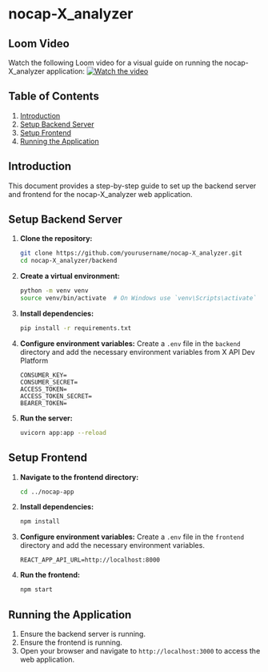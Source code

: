 # nocap-X_analyzer

## Loom Video
Watch the following Loom video for a visual guide on running the nocap-X_analyzer application:
[![Watch the video](https://www.loom.com/embed/dea62ee3275a4aea95c49b5a9c59cdd5?sid=6f53bc2f-6880-4705-8c5a-5940887c6d4c)](https://www.loom.com/share/dea62ee3275a4aea95c49b5a9c59cdd5?sid=67b8de99-a9b1-439e-b1d0-81914d5e71ae)


## Table of Contents
1. [Introduction](#introduction)
2. [Setup Backend Server](#setup-backend-server)
3. [Setup Frontend](#setup-frontend)
4. [Running the Application](#running-the-application)

## Introduction
This document provides a step-by-step guide to set up the backend server and frontend for the nocap-X_analyzer web application.

## Setup Backend Server
1. **Clone the repository:**
    ```sh
    git clone https://github.com/yourusername/nocap-X_analyzer.git
    cd nocap-X_analyzer/backend
    ```
2. **Create a virtual environment:**
    ```sh
    python -m venv venv
    source venv/bin/activate  # On Windows use `venv\Scripts\activate`
    ```
3. **Install dependencies:**
    ```sh
    pip install -r requirements.txt
    ```
4. **Configure environment variables:**
    Create a `.env` file in the `backend` directory and add the necessary environment variables from X API Dev Platform
    ```env
    CONSUMER_KEY=
    CONSUMER_SECRET=
    ACCESS_TOKEN=
    ACCESS_TOKEN_SECRET=
    BEARER_TOKEN=
    ```
5. **Run the server:**
    ```sh
    uvicorn app:app --reload
    ```

## Setup Frontend
1. **Navigate to the frontend directory:**
    ```sh
    cd ../nocap-app
    ```
2. **Install dependencies:**
    ```sh
    npm install
    ```
3. **Configure environment variables:**
    Create a `.env` file in the `frontend` directory and add the necessary environment variables.
    ```env
    REACT_APP_API_URL=http://localhost:8000
    ```
4. **Run the frontend:**
    ```sh
    npm start
    ```

## Running the Application
1. Ensure the backend server is running.
2. Ensure the frontend is running.
3. Open your browser and navigate to `http://localhost:3000` to access the web application.
